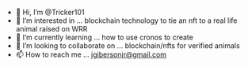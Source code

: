 - 👋 Hi, I’m @Tricker101
- 👀 I’m interested in ... blockchain technology to tie an nft to a real life animal raised on WRR
- 🌱 I’m currently learning ... how to use cronos to create
- 💞️ I’m looking to collaborate on ... blockchain/nfts for verified animals 
- 📫 How to reach me ... jgibersonjr@gmail.com

<!---
Tricker101/Tricker101 is a ✨ special ✨ repository because its `README.md` (this file) appears on your GitHub profile.
You can click the Preview link to take a look at your changes.
--->
